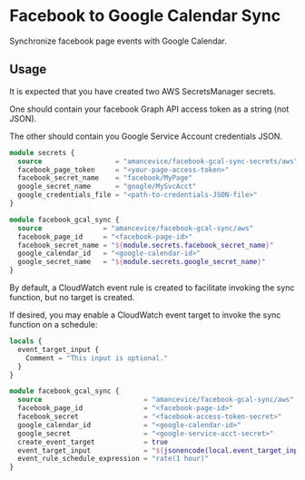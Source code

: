 # Facebook to Google Calendar Sync

Synchronize facebook page events with Google Calendar.

## Usage

It is expected that you have created two AWS SecretsManager secrets.

One should contain your facebook Graph API access token as a string (not JSON).

The other should contain you Google Service Account credentials JSON.

```terraform
module secrets {
  source                  = "amancevice/facebook-gcal-sync-secrets/aws"
  facebook_page_token     = "<your-page-access-token>"
  facebook_secret_name    = "facebook/MyPage"
  google_secret_name      = "google/MySvcAcct"
  google_credentials_file = "<path-to-credentials-JSON-file>"
}

module facebook_gcal_sync {
  source               = "amancevice/facebook-gcal-sync/aws"
  facebook_page_id     = "<facebook-page-id>"
  facebook_secret_name = "${module.secrets.facebook_secret_name}"
  google_calendar_id   = "<google-calendar-id>"
  google_secret_name   = "${module.secrets.google_secret_name}"
}
```

By default, a CloudWatch event rule is created to facilitate invoking the sync function, but no target is created.

If desired, you may enable a CloudWatch event target to invoke the sync function on a schedule:

```terraform
locals {
  event_target_input {
    Comment = "This input is optional."
  }
}

module facebook_gcal_sync {
  source                         = "amancevice/facebook-gcal-sync/aws"
  facebook_page_id               = "<facebook-page-id>"
  facebook_secret                = "<facebook-access-token-secret>"
  google_calendar_id             = "<google-calendar-id>"
  google_secret                  = "<google-service-acct-secret>"
  create_event_target            = true
  event_target_input             = "${jsonencode(local.event_target_input)}"
  event_rule_schedule_expression = "rate(1 hour)"
}
```
